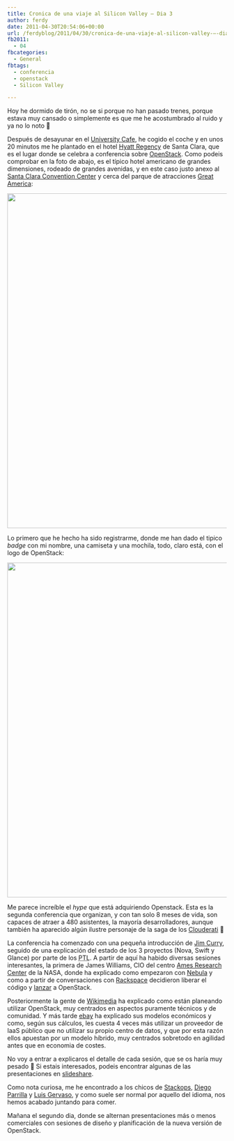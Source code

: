 ```yaml
---
title: Cronica de una viaje al Silicon Valley – Dia 3
author: ferdy
date: 2011-04-30T20:54:06+00:00
url: /ferdyblog/2011/04/30/cronica-de-una-viaje-al-silicon-valley-–-dia-3/
fb2011:
  - 04
fbcategories:
  - General
fbtags:
  - conferencia
  - openstack
  - Silicon Valley

---
```

Hoy he dormido de tirón, no se si porque no han pasado trenes, porque estava muy cansado o simplemente es que me he acostumbrado al ruido y ya no lo noto 🙂

Después de desayunar en el [University Cafe][1], he cogido el coche y en unos 20 minutos me he plantado en el hotel [Hyatt Regency][2] de Santa Clara, que es el lugar donde se celebra a conferencia sobre [OpenStack][3]. Como podeis comprobar en la foto de abajo, es el típico hotel americano de grandes dimensiones, rodeado de grandes avenidas, y en este caso justo anexo al [Santa Clara Convention Center][4] y cerca del parque de atracciones [Great America][5]:

<img src="/ferdyblog/images/2011/04/Hyatt-Regency-Santa-Clara.jpg" alt="" title="Hyatt Regency Santa Clara" width="1024" height="768" class="aligncenter size-full wp-image-278" srcset="/ferdyblog/images/2011/04/Hyatt-Regency-Santa-Clara.jpg 1024w, /ferdyblog/images/2011/04/Hyatt-Regency-Santa-Clara-300x225.jpg 300w" sizes="(max-width: 1024px) 100vw, 1024px" />

Lo primero que he hecho ha sido registrarme, donde me han dado el tipico _badge_ con mi nombre, una camiseta y una mochila, todo, claro está, con el logo de OpenStack:

<img src="/ferdyblog/images/2011/04/OpenStack.jpg" alt="" title="OpenStack" width="1024" height="768" class="aligncenter size-full wp-image-275" srcset="/ferdyblog/images/2011/04/OpenStack.jpg 1024w, /ferdyblog/images/2011/04/OpenStack-300x225.jpg 300w" sizes="(max-width: 1024px) 100vw, 1024px" />

Me parece increíble el _hype_ que está adquiriendo Openstack. Esta es la segunda conferencia que organizan, y con tan solo 8 meses de vida, son capaces de atraer a 480 asistentes, la mayoría desarrolladores, aunque también ha aparecido algún ilustre personaje de la saga de los [Clouderati][6] 🙂 

La conferencia ha comenzado con una pequeña introducción de [Jim Curry][7], seguido de una explicación del estado de los 3 proyectos (Nova, Swift y Glance) por parte de los <acronym title="Project Technical Lead">PTL</acronym>. A partir de aquí ha habido diversas sesiones interesantes, la primera de James Williams, CIO del centro [Ames Research Center][8] de la NASA, donde ha explicado como empezaron con [Nebula][9] y como a partir de conversaciones con [Rackspace][10] decidieron liberar el código y [lanzar][11] a OpenStack.

Posteriormente la gente de [Wikimedia][12] ha explicado como están planeando utilizar OpenStack, muy centrados en aspectos puramente técnicos y de comunidad. Y más tarde [ebay][13] ha explicado sus modelos económicos y como, según sus cálculos, les cuesta 4 veces más utilizar un proveedor de IaaS público que no utilizar su propio centro de datos, y que por esta razón ellos apuestan por un modelo híbrido, muy centrados sobretodo en agilidad antes que en economia de costes.

No voy a entrar a explicaros el detalle de cada sesión, que se os haría muy pesado 🙂 Si estais interesados, podeis encontrar algunas de las presentaciones en [slideshare][14].

Como nota curiosa, me he encontrado a los chicos de [Stackops][15], [Diego Parrilla][16] y [Luis Gervaso][17], y como suele ser normal por aquello del idioma, nos hemos acabado juntando para comer.

Mañana el segundo dia, donde se alternan presentaciones más o menos comerciales con sesiones de diseño y planificación de la nueva versión de OpenStack.

 [1]: http://www.yelp.com/biz/university-coffee-cafe-palo-alto
 [2]: http://www.santaclara.hyatt.com/hyatt/hotels/index.jsp
 [3]: http://www.openstack.org/
 [4]: http://www.santaclara.org/
 [5]: http://www.cagreatamerica.com/
 [6]: https://twitter.com/#!/clouderati
 [7]: https://twitter.com/#!/jimcurry
 [8]: http://www.nasa.gov/centers/ames/home/index.html
 [9]: http://nebula.nasa.gov/
 [10]: http://www.rackspace.com/index.php
 [11]: http://nebula.nasa.gov/blog/2010/jul/nebula-technology-to-play-key-role-in-new-open-sou/
 [12]: http://www.wikimedia.org/
 [13]: http://www.ebay.com/
 [14]: http://www.slideshare.net/event/openstack-conference-and-design-summit-apr-2011
 [15]: http://www.stackops.com/
 [16]: https://twitter.com/#!/nubeblog
 [17]: https://twitter.com/#!/woorea